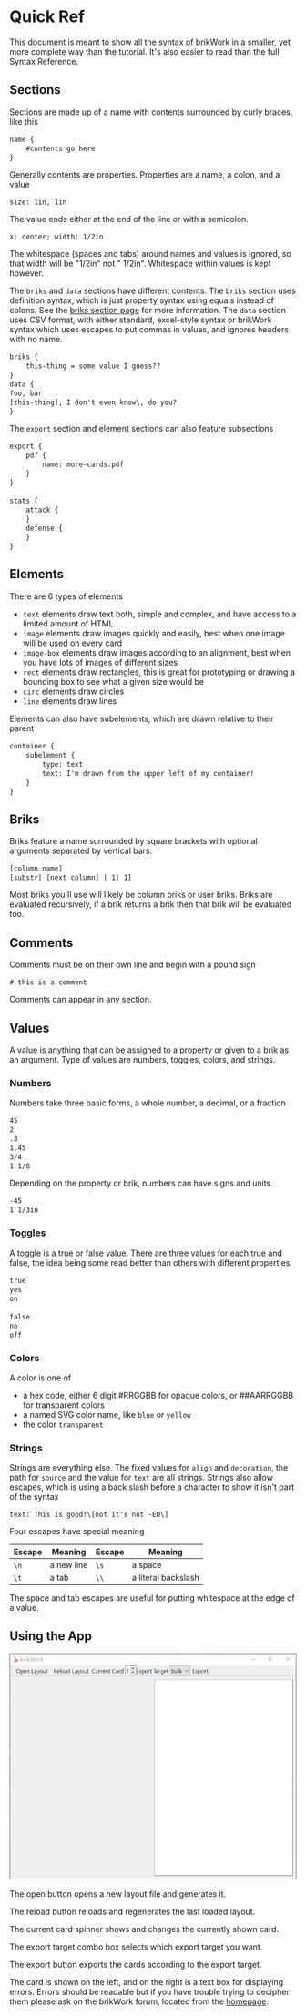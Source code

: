 # Quick Ref

This document is meant to show all the syntax of brikWork in a smaller, yet more complete way than the tutorial. It's also easier to read than the full Syntax Reference.

## Sections

Sections are made up of a name with contents surrounded by curly braces, like this

    name {
        #contents go here
    }

Generally contents are properties. Properties are a name, a colon, and a value

    size: 1in, 1in

The value ends either at the end of the line or with a semicolon.

    x: center; width: 1/2in

The whitespace (spaces and tabs) around names and values is ignored, so that width will be "1/2in" not " 1/2in". Whitespace within values is kept however.

The `briks` and `data` sections have different contents. The `briks` section uses definition syntax, which is just property syntax using equals instead of colons. See the [briks section page](../Special-Sections/#the-briks-section) for more information. The `data` section uses CSV format, with either standard, excel-style syntax or brikWork syntax which uses escapes to put commas in values, and ignores headers with no name.

    briks {
        this-thing = some value I guess??
    }
    data {
    foo, bar
    [this-thing], I don't even know\, do you?
    }

The `export` section and element sections can also feature subsections

    export {
        pdf {
            name: more-cards.pdf
        }
    }

    stats {
        attack {
        }
        defense {
        }
    }

## Elements

There are 6 types of elements

 - `text` elements draw text both, simple and complex, and have access to a limited amount of HTML
 - `image` elements draw images quickly and easily, best when one image will be used on every card
 - `image-box` elements draw images according to an alignment, best when you have lots of images of different sizes
 - `rect` elements draw rectangles, this is great for prototyping or drawing a bounding box to see what a given size would be
 - `circ` elements draw circles
 - `line` elements draw lines

Elements can also have subelements, which are drawn relative to their parent

    container {
        subelement {
            type: text
            text: I'm drawn from the upper left of my container!
        }
    }

## Briks

Briks feature a name surrounded by square brackets with optional arguments separated by vertical bars.

    [column name]
    [substr| [next column] | 1| 1]

Most briks you'll use will likely be column briks or user briks. Briks are evaluated recursively, if a brik returns a brik then that brik will be evaluated too.

## Comments

Comments must be on their own line and begin with a pound sign

    # this is a comment

Comments can appear in any section. 

## Values

A value is anything that can be assigned to a property or given to a brik as an argument. Type of values are numbers, toggles, colors, and strings.

### Numbers

Numbers take three basic forms, a whole number, a decimal, or a fraction

    45
    2
    .3
    1.45
    3/4
    1 1/8

Depending on the property or brik, numbers can have signs and units

    -45
    1 1/3in

### Toggles

A toggle is a true or false value. There are three values for each true and false, the idea being some read better than others with different properties.

    true
    yes
    on

    false
    no
    off

### Colors

A color is one of

 - a hex code, either 6 digit #RRGGBB for opaque colors, or ##AARRGGBB for transparent colors
 - a named SVG color name, like `blue` or `yellow`
 - the color `transparent`

### Strings

Strings are everything else. The fixed values for `align` and `decoration`, the path for `source` and the value for `text` are all strings. Strings also allow escapes, which is using a back slash before a character to show it isn't part of the syntax

    text: This is good!\[not it's not -ED\]

Four escapes have special meaning

Escape | Meaning | Escape | Meaning
------ | ------- | ------ | -------
`\n` | a new line | `\s` | a space
`\t` | a tab | `\\` | a literal backslash

The space and tab escapes are useful for putting whitespace at the edge of a value.

## Using the App

![](./img/empty-app.png)

The open button opens a new layout file and generates it.

The reload button reloads and regenerates the last loaded layout.

The current card spinner shows and changes the currently shown card.

The export target combo box selects which export target you want.

The export button exports the cards according to the export target.

The card is shown on the left, and on the right is a text box for displaying errors. Errors should be readable but if you have trouble trying to decipher them please ask on the brikWork forum, located from the [homepage](https://codlark.itch.io/brikWork).